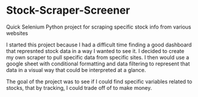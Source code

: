 # Stock-Scraper-Screener
Quick Selenium Python project for scraping specific stock info from various websites


I started this project because I had a difficult time finding a good dashboard that represnted stock data in a way I wanted to see it.
I decided to create my own scraper to pull specific data from specific sites.
I then would use a google sheet with conditional formatting and data filtering to represent that data in a visual way that could be interpreted at a glance.

The goal of the project was to see if I could find specific variables related to stocks, that by tracking, I could trade off of to make money.
